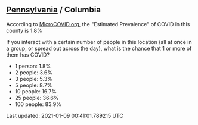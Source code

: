 
## [Pennsylvania](/united-states/pennsylvania) / Columbia

According to [MicroCOVID.org](http://microcovid.org),
the "Estimated Prevalence" of COVID in this county is 1.8%

If you interact with a certain number of people in this location
(all at once in a group, or spread out across the day), what is the chance that
1 or more of them has COVID?

- 1 person: 1.8%
- 2 people: 3.6%
- 3 people: 5.3%
- 5 people: 8.7%
- 10 people: 16.7%
- 25 people: 36.6%
- 100 people: 83.9%

Last updated: 2021-01-09 00:41:01.789215 UTC
